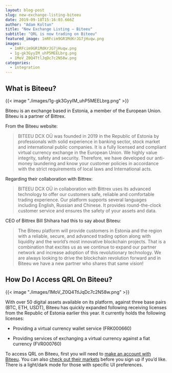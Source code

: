 ```yaml
---
layout: blog-post
slug: new-exchange-listing-biteeu
date: 2019-09-18T15:16:03.666Z
author: "Adam Koltun"
title: "New Exchange Listing — Biteeu"
subtitle: "QRL is now trading on Biteeu"
featured_image: 1mRFcim9GR1MdKrJG7jHuqw.png
images:
  - 1mRFcim9GR1MdKrJG7jHuqw.png
  - 1g-gk3GyyIM_uhP5MEELbrg.png
  - 1MoV_Z0Q4TtlJqDc7c2N58w.png
categories:
  - integration
---
```


## What is Biteeu?

{{< image "./images/1g-gk3GyyIM_uhP5MEELbrg.png" >}}

Biteeu is an exchange based in Estonia, a member of the European Union. Biteeu is a partner of Bittrex.

From the Biteeu website:
> BITEEU DCX OÜ was founded in 2019 in the Republic of Estonia by professionals with solid experience in banking sector, stock market and international public companies. It is a fully licensed and compliant virtual currency exchange in the European Union. We highly value integrity, safety and security. Therefore, we have developed our anti-money laundering and know your customer policies in accordance with the strict requirements of local laws and International acts.

Regarding their collaboration with Bittrex:
> BITEEU DCX OÜ in collaboration with Bittrex uses its advanced technology to offer our customers safe, reliable and comfortable trading experience. Our platform supports several languages including English, Russian and Chinese. It provides round-the-clock customer service and ensures the safety of your assets and data.

CEO of Bittrex Bill Shihara had this to say about Biteeu:
> The Biteeu platform will provide customers in Estonia and the region with a reliable, secure, and advanced trading option along with liquidity and the world’s most innovative blockchain projects. That is a combination that excites us as we continue to expand our partner network and increase adoption of this revolutionary technology. We are always looking to drive the blockchain revolution forward and in Biteeu we have a new partner who shares that same vision!

## How Do I Access QRL On Biteeu?

{{< image "./images/1MoV_Z0Q4TtlJqDc7c2N58w.png" >}}

With over 50 digital assets available on its platform, against three base pairs (BTC, ETH, USDT), Biteeu has quickly expanded following receiving licenses from the Republic of Estonia earlier this year. It currently holds the following licenses:

* Providing a virtual currency wallet service (FRK000660)

* Providing services of exchanging a virtual currency against a fiat currency (FVR000760)

To access QRL on Biteeu, first you will need to [make an account with Biteeu](https://trade.biteeu.com/sign-up). You can also [check out their markets](https://trade.biteeu.com/search) before you sign up if you’d like. There is a light/dark mode for those with specific UI preferences.